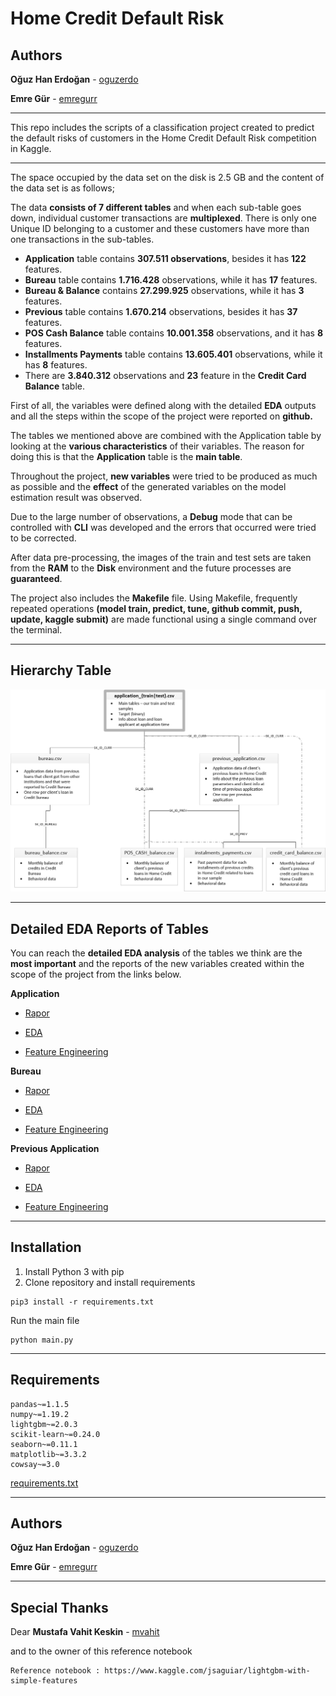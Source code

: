 # Home Credit Default Risk

## Authors

**Oğuz Han Erdoğan** -  [oguzerdo](https://github.com/oguzerdo)

**Emre Gür** - [emregurr](https://github.com/emregurr)

---
This repo includes the scripts of a classification project created to predict the default risks of customers in the Home Credit Default Risk competition in Kaggle.

---
The space occupied by the data set on the disk is 2.5 GB and the content of the data set is as follows;

The data **consists of 7 different tables** and when each sub-table goes down, individual customer transactions are **multiplexed**. There is only one Unique ID belonging to a customer and these customers have more than one transactions in the sub-tables.

- **Application** table contains **307.511 observations**, besides it has **122** features.
- **Bureau** table contains **1.716.428** observations, while it has **17** features. 
- **Bureau & Balance** contains **27.299.925** observations, while it has **3** features. 
- **Previous** table contains **1.670.214** observations, besides it has **37** features.
- **POS Cash Balance** table contains **10.001.358** observations, and it has **8** features.
- **Installments Payments** table contains **13.605.401** observations, while it has **8** features.
- There are **3.840.312** observations and **23** feature in the **Credit Card Balance** table.



First of all, the variables were defined along with the detailed **EDA** outputs and all the steps within the scope of the project were reported on **github.**

The tables we mentioned above are combined with the Application table by looking at the **various characteristics** of their variables. The reason for doing this is that the **Application** table is the **main table**.

Throughout the project, **new variables** were tried to be produced as much as possible and the **effect** of the generated variables on the model estimation result was observed.

Due to the large number of observations, a **Debug** mode that can be controlled with **CLI** was developed and the errors that occurred were tried to be corrected.

After data pre-processing, the images of the train and test sets are taken from the **RAM** to the **Disk** environment and the future processes are **guaranteed**.

The project also includes the **Makefile** file. Using Makefile, frequently repeated operations **(model train, predict, tune, github commit, push, update, kaggle submit)** are made functional using a single command over the terminal.



---

## Hierarchy Table

![tables](./TablesAnalysisReport/Application/images/tables.png)



---



## Detailed EDA Reports of Tables

You can reach the **detailed EDA analysis** of the tables we think are the **most important** and the reports of the new variables created within the scope of the project from the links below.

**Application**

- [Rapor](https://github.com/oguzerdo/HomeCreditDefaultRisk/blob/main/TablesAnalysisReport/Application/README.md)

- [EDA](https://github.com/oguzerdo/HomeCreditDefaultRisk/blob/main/TablesAnalysisReport/Application/01_ApplicationEDA.ipynb)

- [Feature Engineering](https://github.com/oguzerdo/HomeCreditDefaultRisk/blob/main/TablesAnalysisReport/Application/02_FeatureEngineering.md)

**Bureau** 

- [Rapor](https://github.com/oguzerdo/HomeCreditDefaultRisk/blob/main/TablesAnalysisReport/Bureau/README.md)

- [EDA](https://github.com/oguzerdo/HomeCreditDefaultRisk/blob/main/TablesAnalysisReport/Bureau/01_BureauEDA.ipynb)

- [Feature Engineering](https://github.com/oguzerdo/HomeCreditDefaultRisk/blob/main/TablesAnalysisReport/Bureau/02_FeatureEngineering.md)

**Previous Application**

- [Rapor](https://github.com/oguzerdo/HomeCreditDefaultRisk/blob/main/TablesAnalysisReport/Previous_Application/README.md)

- [EDA](https://github.com/oguzerdo/HomeCreditDefaultRisk/blob/main/TablesAnalysisReport/Previous_Application/01_PreviousEDA.ipynb)

- [Feature Engineering](https://github.com/oguzerdo/HomeCreditDefaultRisk/blob/main/TablesAnalysisReport/Previous_Application/02_FeatureEngineering.md)



---

## Installation

1. Install Python 3 with pip
2. Clone repository and install requirements

```
pip3 install -r requirements.txt
```

Run the main file

```
python main.py
```



---

## Requirements

```
pandas~=1.1.5
numpy~=1.19.2
lightgbm~=2.0.3
scikit-learn~=0.24.0
seaborn~=0.11.1
matplotlib~=3.3.2
cowsay~=3.0
```

[requirements.txt](https://github.com/oguzerdo/HomeCreditDefaultRisk/blob/main/requirements.txt)



---

## Authors

**Oğuz Han Erdoğan** -  [oguzerdo](https://github.com/oguzerdo)

**Emre Gür** - [emregurr](https://github.com/emregurr)

---

## Special Thanks

Dear **Mustafa Vahit Keskin** - [mvahit](https://github.com/mvahit)

and to the owner of this reference notebook

```
Reference notebook : https://www.kaggle.com/jsaguiar/lightgbm-with-simple-features
```

